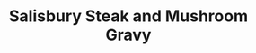 ---
title: Salisbury Steak and Mushroom Gravy
description:
tags: family entree
source: Barbara Rearden
yield: 
ingredients: 
- 1 lb ground beef
- 1 envelope onion soup mix
- 1 egg, beaten
- 1 tsp worcestershire sauce
- 1 cup italian bread crumps
- flour
- 1 can cream of mushroom soup
- 1 cup milk
instructions: 
- Mix together ground beef, onion soup mix, egg, worcestershire sauce, and bread crumbs
- Form into patties and dredge lightly iin flour
- Place on electric skillet set to 300-350F for 20 mins
- Drain all fat from patties
- Mix mushroom soup with milk
- Pour over patties
- Simmer 10 mins
---